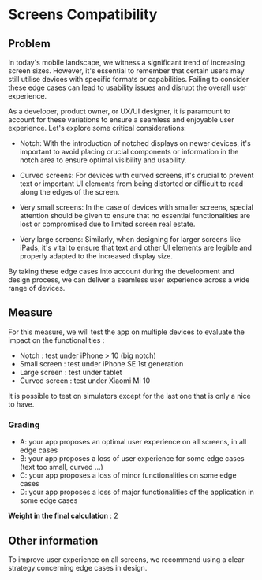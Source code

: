 # Screens Compatibility

## Problem

In today's mobile landscape, we witness a significant trend of increasing screen sizes. However, it's essential to remember that certain users may still utilise devices with specific formats or capabilities. Failing to consider these edge cases can lead to usability issues and disrupt the overall user experience.

As a developer, product owner, or UX/UI designer, it is paramount to account for these variations to ensure a seamless and enjoyable user experience. Let's explore some critical considerations:

- Notch: With the introduction of notched displays on newer devices, it's important to avoid placing crucial components or information in the notch area to ensure optimal visibility and usability.

- Curved screens: For devices with curved screens, it's crucial to prevent text or important UI elements from being distorted or difficult to read along the edges of the screen.

- Very small screens: In the case of devices with smaller screens, special attention should be given to ensure that no essential functionalities are lost or compromised due to limited screen real estate.

- Very large screens: Similarly, when designing for larger screens like iPads, it's vital to ensure that text and other UI elements are legible and properly adapted to the increased display size.

By taking these edge cases into account during the development and design process, we can deliver a seamless user experience across a wide range of devices.

## Measure

For this measure, we will test the app on multiple devices to evaluate the impact on the functionalities :

- Notch : test under iPhone > 10 (big notch)
- Small screen : test under iPhone SE 1st generation
- Large screen : test under tablet
- Curved screen : test under Xiaomi Mi 10

It is possible to test on simulators except for the last one that is only a nice to have.

### Grading

- A: your app proposes an optimal user experience on all screens, in all edge cases
- B: your app proposes a loss of user experience for some edge cases (text too small, curved ...)
- C: your app proposes a loss of minor functionalities on some edge cases
- D: your app proposes a loss of major functionalities of the application in some edge cases

**Weight in the final calculation** : 2

## Other information

To improve user experience on all screens, we recommend using a clear strategy concerning edge cases in design.
